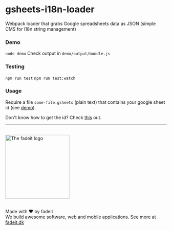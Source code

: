 # gsheets-i18n-loader
Webpack loader that grabs Google spreadsheets data as JSON (simple CMS for i18n string management)

### Demo
`node demo`
Check output in `demo/output/bundle.js`

### Testing
`npm run test`
`npm run test:watch`

### Usage
Require a file `some-file.gsheets` (plain text) that contains your google sheet id (see [demo](demo)).

Don't know how to get the id? Check [this](https://fadeit.dk/blog/2015/05/08/managing-angular-translate-translations/) out.

-----------------------------
<br/>
<a href="http:fadeit.dk"><img src="http://fadeit.dk/src/assets/img/brand/fadeit_logo_full.svg" alt="The fadeit logo" style="width:200px;"/></a><br/><br/>

Made with ♥ by fadeit<br/>
We build awesome software, web and mobile applications.
See more at [fadeit.dk](http://fadeit.dk)
